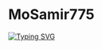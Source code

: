 # MoSamir775
[![Typing SVG](https://readme-typing-svg.herokuapp.com?size=25&lines=Welcome+to+my+GitHub++Profile)](https://git.io/typing-svg)
